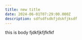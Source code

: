 ```yaml
---
title: new title
date: 2024-06-01T07:29:00.000Z
description: sdfsdfsdkfjdskfjksdf
---
```

this is body fjdkfjkfjfkfkf
